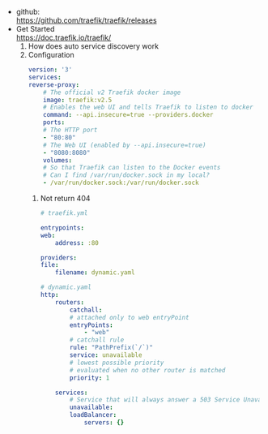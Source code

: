 - github:  
    https://github.com/traefik/traefik/releases  
- Get Started  
    https://doc.traefik.io/traefik/  
    1. How does auto service discovery work  
    1. Configuration  
        ```yml
        version: '3'
        services:
        reverse-proxy:
            # The official v2 Traefik docker image
            image: traefik:v2.5
            # Enables the web UI and tells Traefik to listen to docker
            command: --api.insecure=true --providers.docker
            ports:
            # The HTTP port
            - "80:80"
            # The Web UI (enabled by --api.insecure=true)
            - "8080:8080"
            volumes:
            # So that Traefik can listen to the Docker events
            # Can I find /var/run/docker.sock in my local?
            - /var/run/docker.sock:/var/run/docker.sock
        ```
        1. Not return 404 
            ```yml
            # traefik.yml

            entrypoints:
            web:
                address: :80

            providers:
            file:
                filename: dynamic.yaml
            ``` 
            ```yml
            # dynamic.yaml
            http:
                routers:
                    catchall:
                    # attached only to web entryPoint
                    entryPoints:
                        - "web"
                    # catchall rule
                    rule: "PathPrefix(`/`)"
                    service: unavailable
                    # lowest possible priority
                    # evaluated when no other router is matched
                    priority: 1

                services:
                    # Service that will always answer a 503 Service Unavailable response
                    unavailable:
                    loadBalancer:
                        servers: {} 
            ```